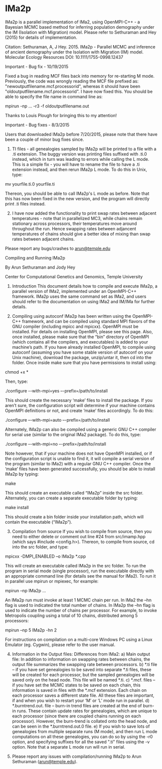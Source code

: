 # IMa2p
IMa2p is a parallel implementation of IMa2, using OpenMPI-C++ - a Bayesian MCMC based method for inferring population demography under the IM (Isolation with Migration) model.
Please refer to Sethuraman and Hey (2015) for details of implementation.

Citation:
Sethuraman, A, J Hey. 2015. IMa2p - Parallel MCMC and inference of ancient demography under the Isolation with Migration (IM) model. Molecular Ecology Resources
DOI: 10.1111/1755-0998.12437

Important - Bug fix - 10/19/2015

Fixed a bug in reading MCF files back into memory for re-starting M mode. Previously, the code was wrongly reading the MCF file prefixed as:
"newoutputfilename.mcf.processorid", whereas it should have been "oldoutputfilename.mcf.processorid". I have now fixed this. You should be able to specify the file name in command line as:

mpirun -np ... -r3 -f oldoutputfilename.out

Thanks to Louis Plough for bringing this to my attention!


Important - Bug fixes - 8/3/2015

Users that downloaded IMa2p before 7/20/2015, please note that there have been a couple of minor bug fixes since.

1) TI files - all genealogies sampled by IMa2p will be printed to a file with a .ti extension. The buggy version was printing files suffixed with .ti.0 instead, which in turn was leading to errors while calling the L mode.
This is a simple fix - you will have to rename the file to have a .ti extension instead, and then rerun IMa2p L mode.
To do this in Unix, type:

mv yourfile.ti.0 yourfile.ti

Thereon, you should be able to call IMa2p's L mode as before. Note that this has now been fixed in the new version, and the program will directly print .ti files instead.

2) I have now added the functionality to print swap rates between adjacent temperatures - note that in parallelized MC3, while chains remain stationary across processors, their temperatures move around throughout the run.
Hence swapping rates between adjancent temperatures of chains should give a better idea of mixing than swap rates between adjacent chains. 

Please report any bugs/crashes to arun@temple.edu

Compiling and Running IMa2p

By Arun Sethuraman and Jody Hey

Center for Computational Genetics and Genomics, Temple University

1.	Introduction
This document details how to compile and execute IMa2p, a parallel version of IMa2, implemented under an OpenMPI-C++ framework. 
IMa2p uses the same command set as IMa2, and users should refer to the documentation on using IMa2 and IM/IMa for further details.

2.	Compiling using autoconf
IMa2p has been written using the OpenMPI-C++ framework, and can be compiled using standard MPI flavors of the GNU compiler (including mpicc and mpicxx).  OpenMPI must be installed.  For details on installing OpenMPI, please see this page. Also, once installed, please make sure that the “bin” directory of OpenMPI (which contains all the compilers, and executables) is added to your machine’s path.
If you have already installed OpenMPI, to compile using autoconf (assuming you have some stable version of autoconf on your Unix machine), download the package, unzip/untar it, then cd into the folder. Once inside make sure that you have permissions to install using:

chmod +x *

Then, type:

./configure --with-mpi=yes –-prefix=/path/to/install

This should create the necessary ‘make’ files to install the package. 
If you aren’t sure, the configuration script will determine if your machine contains OpenMPI definitions or not, and create ‘make’ files accordingly. To do this:

./configure –-with-mpi=auto –-prefix=/path/to/install

Alternately, IMa2p can also be compiled using a generic GNU C++ compiler for serial use (similar to the original IMa2 package). To do this, type:

./configure –-with-mpi=no –-prefix=/path/to/install

Note however, that if your machine does not have OpenMPI installed, or if the configuration script is unable to find it, it will compile a serial version of the program (similar to IMa2) with a regular GNU C++ compiler.
Once the ‘make’ files have been generated successfully, you should be able to install IMa2p by typing:

make

This should create an executable called “IMa2p” inside the src folder. Alternately, you can create a separate executable folder by typing:

make install

This should create a bin folder inside your installation path, which will contain the executable (“IMa2p”).

3.	Compilation from source
If you wish to compile from source, then you need to either delete or comment out line #24 from src/imamp.hpp (which says #include <config.h>).
Thereon, to compile from source, cd into the src folder, and type:

mpicxx -DMPI_ENABLED –o IMa2p *.cpp

This will create an executable called IMa2p in the src folder. To run the program in serial mode (single processor), run the executable directly with an appropriate command line (for details see the manual for IMa2).
To run it in parallel use mpirun or mpiexec, for example:

mpirun –np  <number of processors to use> IMa2p … <IMa2 command line options>

An IMa2p run must invoke at least 1 MCMC chain per run.  In IMa2 the –hn flag is used to indicated the total number of chains.  In IMa2p the –hn flag is used to indicate the number of chains per processor.   For example, to invoke Metropolis coupling using a total of 10 chains, distributed among 5 processors:

mpirun –np 5 IMa2p  -hn 2 <other IMa2 command line options> 

For instructions on compilation on a multi-core Windows PC using a Linux Emulator (eg. Cygwin), please refer to the user manual.

4.	Information in the Output files: Differences  from IMa2:
a)	Main output file:   In addition to information on swapping rates between chains, the output file summarizes the swapping rate between processors. 
b)	*.ti file – if you have set genealogies to be saved into separate *.ti files, these will be created for each processor, but the sampled genealogies will be saved only on the head node. This file will be named *.ti.
c)	*.mcf.<processor number> files – if you have set the MCMC states to be saved on each chain, this information is saved in files with the *.mcf extension. Each chain on each processor saves a different state file. All these files are important, if and when you wish to restart your ‘M’ or ‘L’ mode run in parallel.
d)	*.burntrend.out.<processor number> file – burn-in trend files are created at the end of burn-in runs. These contain update rates for genealogies, which are unique to each processor (since there are coupled chains running on each processor). However, the burn-trend is collated onto the head node, and can be seen in the *.burntrend.out.0 file.
e) If you wish to save lots of genealogies from multiple separate runs (M mode), and then run L mode computations on all these genealogies, you can do so by using the -r0 option, and specifying suffixes for all the saved ".ti" files using the -v option. Note that a separate L mode run will run in serial.

5.	Please report any issues with compilation/running IMa2p to Arun Sethuraman (arun@temple.edu).


